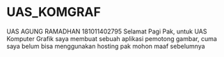 # UAS_KOMGRAF
UAS AGUNG RAMADHAN 181011402795
Selamat Pagi Pak, untuk UAS Komputer Grafik saya membuat sebuah aplikasi pemotong gambar, cuma saya belum bisa menggunakan hosting pak mohon maaf sebelumnya
